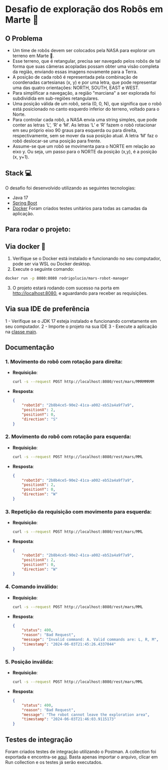 # Desafio de exploração dos Robôs em Marte 🚀

## O Problema 
- Um time de robôs devem ser colocados pela NASA para explorar um terreno em Marte 🔴. 
- Esse terreno, que é retangular, precisa ser navegado pelos robôs de tal forma que suas câmeras acopladas possam obter uma visão completa da região, enviando essas imagens novamente para a Terra.
- A posição de cada robô é representada pela combinação de coordenadas cartesianas (x, y) e por uma letra, que pode representar uma das quatro orientações: NORTH, SOUTH, EAST e WEST. 
- Para simplificar a navegação, a região "marciana" a ser explorada foi subdividida em sub-regiões retangulares.
- Uma posição válida de um robô, seria (0, 0, N), que significa que o robô está posicionado no canto esquerdo inferior do terreno, voltado para o Norte.
- Para controlar cada robô, a NASA envia uma string simples, que pode conter as letras ‘L’, ‘R’ e ‘M’. As letras ‘L’ e ‘R’ fazem o robô rotacionar em seu próprio eixo 90 graus para esquerda ou para direita, respectivamente, sem se mover da sua posição atual. A letra ‘M’ faz o robô deslocar-se uma posição para frente.
- Assume-se que um robô se movimenta para o NORTE em relação ao eixo y. Ou seja, um passo para o NORTE da posição (x,y), é a posição (x, y+1).

## Stack 💻

O desafio foi desenvolvido utilizando as seguintes tecnologias:
- Java 17
- [Spring Boot](https://spring.io/projects/spring-boot)
- [Docker](https://www.docker.com/get-started)
Foram criados testes unitários para todas as camadas da aplicação.

## Para rodar o projeto:
## Via docker 🐋
1. Verifique se o Docker está instalado e funcionando no seu computador, pode ser via WSL ou Docker desktop.
2.  Execute o seguinte comando:
   ```bash
   docker run -p 8080:8080 rodrigolucio/mars-robot-manager
   ```
3. O projeto estará rodando com sucesso na porta em [http://localhost:8080](http://localhost:8080), e aguardando para receber as requisições.

## Via sua IDE de preferência
1 - Verifique se o JDK 17 esteja instalado e funcionando corretamente em seu computador.
2 - Importe o projeto na sua IDE
3 - Execute a aplicação na [classe main](https://github.com/rodrigo-lucio/martian-robot-navigation/blob/main/src/main/java/br/com/contazul/martianrobotnavigation/MartianRobotNavigationApplication.java).

## Documentação 

### 1. Movimento do robô com rotação para direita:
- **Requisição**:
   ```bash
   curl -s --request POST http://localhost:8080/rest/mars/MMRMMRMM
   ```
- **Resposta**:
  ```json
  {
      "robotId": "2b8b4ce5-90e2-41ca-a002-eb52a4a9f7a9",
      "positionX": 2,
      "positionY": 0,
      "direction": "S"
  } 
### 2. Movimento do robô com rotação para esquerda:
- **Requisição**:
   ```bash
   curl -s --request POST http://localhost:8080/rest/mars/MML
   ```
- **Resposta**:
  ```json
  {
      "robotId": "2b8b4ce5-90e2-41ca-a002-eb52a4a9f7a9",
      "positionX": 2,
      "positionY": 0,
      "direction": "W"
  }
### 3. Repetição da requisição com movimento para esquerda:
- **Requisição**:
   ```bash
   curl -s --request POST http://localhost:8080/rest/mars/MML
   ```
- **Resposta**:
  ```json
  {
      "robotId": "2b8b4ce5-90e2-41ca-a002-eb52a4a9f7a9",
      "positionX": 2,
      "positionY": 0,
      "direction": "W"
  }
### 4. Comando inválido:
- **Requisição**:
   ```bash
   curl -s --request POST http://localhost:8080/rest/mars/MML
   ```
- **Resposta**:
  ```json
  {
      "status": 400,
      "reason": "Bad Request",
      "message": "Invalid command: A. Valid commands are: L, R, M",
      "timestamp": "2024-06-03T21:45:26.4337044"
  }
### 5. Posição inválida:
- **Requisição**:
   ```bash
   curl -s --request POST http://localhost:8080/rest/mars/MML
   ```
- **Resposta**:
  ```json
  {
      "status": 400,
      "reason": "Bad Request",
      "message": "The robot cannot leave the exploration area",
      "timestamp": "2024-06-03T21:46:03.9115173"
  }

## Testes de integração
Foram criados testes de integração utilizando o Postman. A collection foi exportada e encontra-se [aqui](https://github.com/rodrigo-lucio/martian-robot-navigation/blob/main/Mars%20Robot%20Navigation%20-%20Conta%20Azul.postman_collection.json). Basta apenas importar o arquivo, clicar em Run collection e os testes já serão executados.
